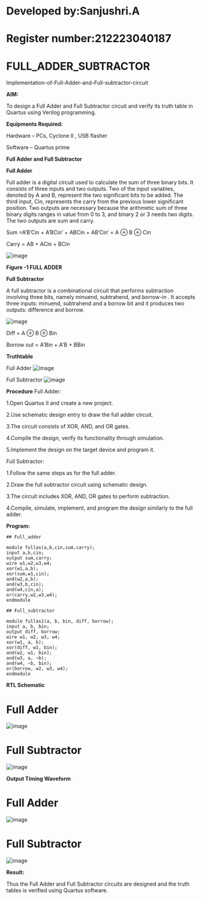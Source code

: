 # Developed by:Sanjushri.A
# Register number:212223040187
# FULL_ADDER_SUBTRACTOR

Implementation-of-Full-Adder-and-Full-subtractor-circuit

**AIM:**

To design a Full Adder and Full Subtractor circuit and verify its truth table in Quartus using Verilog programming.

**Equipments Required:**

Hardware – PCs, Cyclone II , USB flasher

Software – Quartus prime

**Full Adder and Full Subtractor**

**Full Adder**

Full adder is a digital circuit used to calculate the sum of three binary bits. It consists of three inputs and two outputs. Two of the input variables, denoted by A and B, represent the two significant bits to be added. The third input, Cin, represents the carry from the previous lower significant position. Two outputs are necessary because the arithmetic sum of three binary digits ranges in value from 0 to 3, and binary 2 or 3 needs two digits. The two outputs are sum and carry.

Sum =A’B’Cin + A’BCin’ + ABCin + AB’Cin’ = A ⊕ B ⊕ Cin 

Carry = AB + ACin + BCin

![image](https://github.com/naavaneetha/FULL_ADDER_SUBTRACTOR/assets/154305477/0f30ba51-5ffb-4198-845f-18e054f675e7)

**Figure -1 FULL ADDER**

**Full Subtractor**

A full subtractor is a combinational circuit that performs subtraction involving three bits, namely minuend, subtrahend, and borrow-in . It accepts three inputs: minuend, subtrahend and a borrow bit and it produces two outputs: difference and borrow.

![image](https://github.com/naavaneetha/FULL_ADDER_SUBTRACTOR/assets/154305477/02b24f51-ab51-4304-9ad6-7b81ffc1ead5)

Diff = A ⊕ B ⊕ Bin 

Borrow out = A'Bin + A'B + BBin

**Truthtable**

Full Adder
![image](https://github.com/Sanjushri13/FULL_ADDER_SUBTRACTOR/assets/164732231/61b75bae-0721-4fbf-b2d6-94faee3b5654)

Full Subtractor
![image](https://github.com/Sanjushri13/FULL_ADDER_SUBTRACTOR/assets/164732231/4451ea61-2bea-4709-b3b8-6446b5f01d6e)






**Procedure**
Full Adder:

1.Open Quartus II and create a new project.

2.Use schematic design entry to draw the full adder circuit.

3.The circuit consists of XOR, AND, and OR gates.

4.Compile the design, verify its functionality through simulation.

5.Implement the design on the target device and program it.

Full Subtractor:

1.Follow the same steps as for the full adder.

2.Draw the full subtractor circuit using schematic design.

3.The circuit includes XOR, AND, OR gates to perform subtraction.

4.Compile, simulate, implement, and program the design similarly to the full adder.




**Program:**
```
## Full_adder

module fullas(a,b,cin,sum,carry);
input a,b,cin;
output sum,carry;
wire w1,w2,w3,w4;       
xor(w1,a,b);
xor(sum,w1,cin);        
and(w2,a,b);
and(w3,b,cin);
and(w4,cin,a);
or(carry,w2,w3,w4);
endmodule

## Full_subtractor

module fullas1(a, b, bin, diff, borrow);
input a, b, bin;
output diff, borrow;
wire w1, w2, w3, w4;   
xor(w1, a, b);
xor(diff, w1, bin);
and(w2, w1, bin);
and(w3, a, ~b);
and(w4, ~b, bin);
or(borrow, w2, w3, w4);
endmodule
```

**RTL Schematic**

# Full Adder
![image](https://github.com/Sanjushri13/FULL_ADDER_SUBTRACTOR/assets/164732231/606e7f68-5283-4fb1-a659-7a9b8c095953)
# Full Subtractor
![image](https://github.com/Sanjushri13/FULL_ADDER_SUBTRACTOR/assets/164732231/2d8ad317-3360-41fd-8c91-fe40150c236e)


**Output Timing Waveform**
# Full Adder
![image](https://github.com/Sanjushri13/FULL_ADDER_SUBTRACTOR/assets/164732231/18b71944-9748-4f93-b6ac-1b189353b8c2)
# Full Subtractor
![image](https://github.com/Sanjushri13/FULL_ADDER_SUBTRACTOR/assets/164732231/d30cabe9-e6e2-4248-afc0-f1f3f9376f70)



**Result:**

Thus the Full Adder and Full Subtractor circuits are designed and the truth tables is verified using Quartus software.



